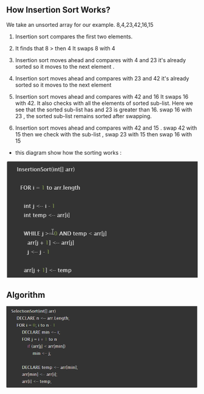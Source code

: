 ﻿## How Insertion Sort Works?

We take an unsorted array for our example.
8,4,23,42,16,15

1. Insertion sort compares the first two elements.

2. It finds that 8 >  then 4 It swaps 8 with 4

3. Insertion sort moves ahead and compares  with 4 and 23 it's already sorted so it moves to the next element .

4. Insertion sort moves ahead and compares  with 23 and 42 it's already sorted so it moves to the next element 

5. Insertion sort moves ahead and compares  with 42 and 16 It swaps 16 with 42. It also checks with all the elements of sorted sub-list. Here we see that the sorted sub-list has  and 23 is greater than 16. swap 16 with 23 , the sorted sub-list remains sorted after swapping.


6. Insertion sort moves ahead and compares  with 42 and 15 . swap 42 with 15 then  we check with the sub-list , swap 23 with 15 then swap 16 with 15 


- this diagram show how the sorting works :

![code diagram](/assets/blog1.png)


## Algorithm 

![code challenge19](/assets/19.png)